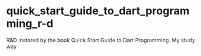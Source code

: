 # quick_start_guide_to_dart_programming_r-d
R&amp;D instared by the book Quick Start Guide to Dart Programming. My study way
